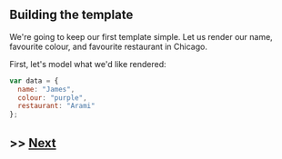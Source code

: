 ## Building the template

We're going to keep our first template simple. Let us render our name, favourite colour, and favourite restaurant in Chicago.

First, let's model what we'd like rendered:

```javascript
var data = {
  name: "James",
  colour: "purple",
  restaurant: "Arami"
};
```

## >> <a href="https://github.com/code-for-coffee/IntroductionToHandlebars/blob/master/2-Building_a_template/2_2.md">Next</a>
